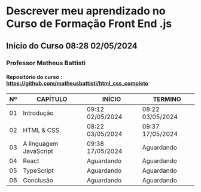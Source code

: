 # Descrever meu aprendizado no Curso de Formação Front End .js

## Início do Curso 08:28 02/05/2024

### Professor Matheus Battisti

#### Repositório do curso : https://github.com/matheusbattisti/html_css_completo

| Nº  | CAPÍTULO               | INÍCIO           | TERMINO          |
| --- | ---------------------- | ---------------- | ---------------- |
| 01  | Introdução             | 09:12 02/05/2024 | 08:22 03/05/2024 |
| 02  | HTML & CSS             | 08:22 03/05/2024 | 09:37 17/05/2024 |
| 03  | A linguagem JavaScript | 09:38 17/05/2024 | Aguardando       |
| 04  | React                  | Aguardando       | Aguardando       |
| 05  | TypeScript             | Aguardando       | Aguardando       |
| 06  | Conclusão              | Aguardando       | Aguardando       |
